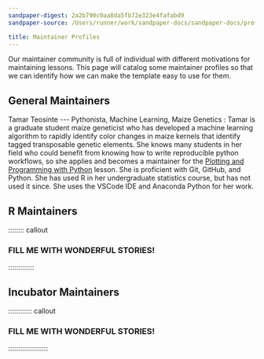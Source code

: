 ```yaml
---
sandpaper-digest: 2a2b790c0aa8da5fb72e323e4fafabd9
sandpaper-source: /Users/runner/work/sandpaper-docs/sandpaper-docs/profiles/maintainer.md

title: Maintainer Profiles
---
```


Our maintainer community is full of individual with different motivations for
maintaining lessons. This page will catalog some maintainer profiles so that
we can identify how we can make the template easy to use for them.

## General Maintainers

Tamar Teosinte --- Pythonista, Machine Learning, Maize Genetics
:   Tamar is a graduate student maize geneticist who has developed a machine
learning algorithm to rapidly identify color changes in maize kernels that
identify tagged transposable genetic elements. She knows many students in her
field who could benefit from knowing how to write reproducible python
workflows, so she applies and becomes a maintainer for the [Plotting and
Programming with Python] lesson. She is proficient with Git, GitHub, and
Python. She has used R in her undergraduate statistics course, but has not used
it since. She uses the VSCode IDE and Anaconda Python for her work.

## R Maintainers

:::::::: callout

### FILL ME WITH WONDERFUL STORIES!

:::::::::::::

## Incubator Maintainers

:::::::::::: callout

### FILL ME WITH WONDERFUL STORIES!

::::::::::::::::::::


[Plotting and Programming with Python]: https://swcarpentry.github.io/python-novice-gapminder/

